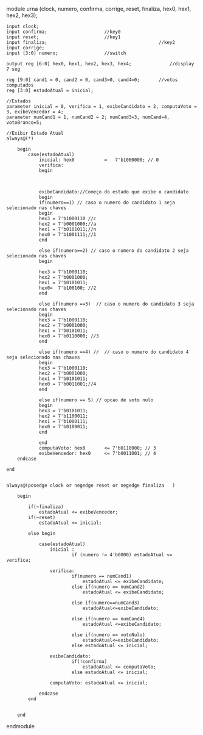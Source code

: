 module urna (clock, numero, confirma, corrige, reset, finaliza, hex0, hex1, hex2, hex3);

	input clock;
	input confirma;						//key0
	input reset;						//key1
	input finaliza;	                                        //key2
	input corrige;
	input [3:0] numero;					//switch
	
	output reg [6:0] hex0, hex1, hex2, hex3, hex4;				//display 7 seg
	
	reg [9:0] cand1 = 0, cand2 = 0, cand3=0, cand4=0;		//votos computados
	reg [3:0] estadoAtual = inicial;

	//Estados
	parameter inicial = 0, verifica = 1, exibeCandidato = 2, computaVoto = 3, exibeVencedor = 4;
	parameter numCand1 = 1, numCand2 = 2; numCand3=3, numCand=4, votoBranco=5;

	//Exibir Estado Atual
	always@(*) 
		
		begin
			case(estadoAtual)
				inicial: hex0 			= 	7'b1000000; // 0 
				verifica:
				begin
				
				
				
				exibeCandidato://Começo do estado que exibe o candidato
				begin
				if(numero==1) // caso o numero do candidato 1 seja selecionado nas chaves
				begin
				hex3 = 7'b1000110 //c
				hex2 = 7'b0001000;//a
				hex1 = 7'b0101011;//n
				hex0 = 7'b1001111;//1
				end
				
				else if(numero==2) // caso o numero do candidato 2 seja selecionado nas chaves
				begin
				
				hex3 = 7'b1000110;
				hex2 = 7'b0001000;
				hex1 = 7'b0101011;
				hex0=  7'b100100; //2
				end
				
				else if(numero ==3)  // caso o numero do candidato 3 seja selecionado nas chaves
				begin
				hex3 = 7'b1000110;
				hex2 = 7'b0001000;
				hex1 = 7'b0101011;
				hex0 = 7'b0110000; //3
				end
				
				else if(numero ==4) //  // caso o numero do candidato 4 seja selecionado nas chaves
				begin
				hex3 = 7'b1000110;
				hex2 = 7'b0001000;
				hex1 = 7'b0101011;
				hex0 = 7'b0011001;//4
				end
				
				else if(numero == 5) // opcao de voto nulo
				begin
				hex3 = 7'b0101011;
				hex2 = 7'b1100011;
				hex1 = 7'b1000111;
				hex0 = 7'b0100011;
				end
				
				end
				computaVoto: hex0 		<= 7'b0110000; // 3 
				exibeVencedor: hex0 	<= 7'b0011001; // 4
		endcase
		
	end	


	always@(posedge clock or negedge reset or negedge finaliza   ) 
	
		begin

			if(~finaliza)
				estadoAtual <= exibeVencedor;
			if(~reset)
				estadoAtual <= inicial;
			
			else begin
			
				case(estadoAtual)
					inicial : 
							if (numero != 4'b0000) estadoAtual <= verifica;
					
					verifica: 
							if(numero == numCand1)
								estadoAtual <= exibeCandidato; 
							else if(numero == numCand2)
								estadoAtual <= exibeCandidato;
								
							else if(numero==numCand3)
								estadoAtual<=exibeCandidato;
							
							else if(numero == numCand4)
								estadoAtual <=exibeCandidato;
								
							else if(numero == votoNulo)
								estadoAtual<=exibeCandidato;
							else estadoAtual <= inicial;
							  
					exibeCandidato: 
							if(!confirma)
								estadoAtual <= computaVoto;
							else estadoAtual <= inicial;
									
					computaVoto: estadoAtual <= inicial;
					
				endcase
			end


		end
		


endmodule 
